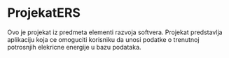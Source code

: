 # ProjekatERS
Ovo je projekat iz predmeta elementi razvoja softvera.
Projekat predstavlja aplikaciju koja ce omoguciti korisniku da unosi podatke o trenutnoj potrosnjih elekricne energije u bazu podataka.

